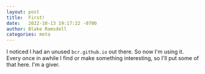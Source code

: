 ```yaml
---
layout: post
title:  First!
date:   2022-10-13 19:17:22 -0700
author: Blake Ramsdell
categories: meta
---
```

I noticed I had an unused `bcr.github.io` out there. So now I'm using it.
Every once in awhile I find or make something interesting, so I'll put some of
that here. I'm a giver.
